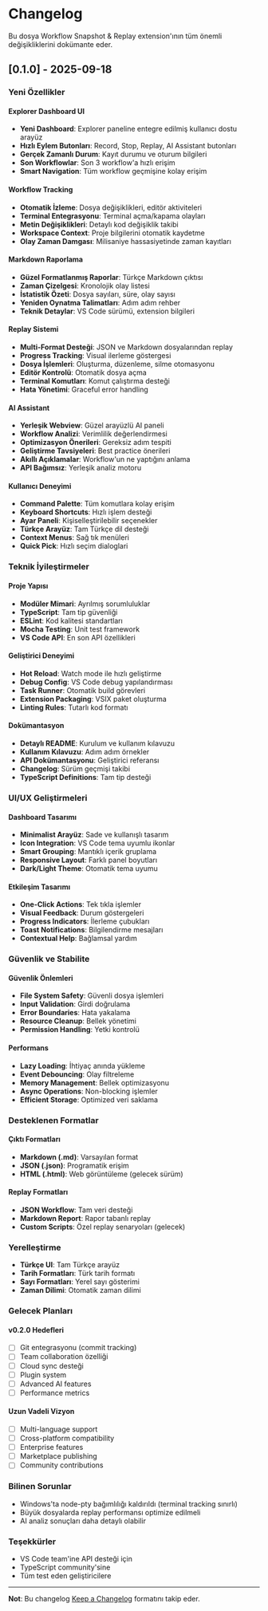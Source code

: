# Changelog

Bu dosya Workflow Snapshot & Replay extension'ının tüm önemli değişikliklerini dokümante eder.

## [0.1.0] - 2025-09-18

### Yeni Özellikler

#### Explorer Dashboard UI
- **Yeni Dashboard**: Explorer paneline entegre edilmiş kullanıcı dostu arayüz
- **Hızlı Eylem Butonları**: Record, Stop, Replay, AI Assistant butonları
- **Gerçek Zamanlı Durum**: Kayıt durumu ve oturum bilgileri
- **Son Workflowlar**: Son 3 workflow'a hızlı erişim
- **Smart Navigation**: Tüm workflow geçmişine kolay erişim

#### Workflow Tracking
- **Otomatik İzleme**: Dosya değişiklikleri, editör aktiviteleri
- **Terminal Entegrasyonu**: Terminal açma/kapama olayları
- **Metin Değişiklikleri**: Detaylı kod değişiklik takibi
- **Workspace Context**: Proje bilgilerini otomatik kaydetme
- **Olay Zaman Damgası**: Milisaniye hassasiyetinde zaman kayıtları

#### Markdown Raporlama
- **Güzel Formatlanmış Raporlar**: Türkçe Markdown çıktısı
- **Zaman Çizelgesi**: Kronolojik olay listesi
- **İstatistik Özeti**: Dosya sayıları, süre, olay sayısı
- **Yeniden Oynatma Talimatları**: Adım adım rehber
- **Teknik Detaylar**: VS Code sürümü, extension bilgileri

#### Replay Sistemi
- **Multi-Format Desteği**: JSON ve Markdown dosyalarından replay
- **Progress Tracking**: Visual ilerleme göstergesi
- **Dosya İşlemleri**: Oluşturma, düzenleme, silme otomasyonu
- **Editör Kontrolü**: Otomatik dosya açma
- **Terminal Komutları**: Komut çalıştırma desteği
- **Hata Yönetimi**: Graceful error handling

#### AI Assistant
- **Yerleşik Webview**: Güzel arayüzlü AI paneli
- **Workflow Analizi**: Verimlilik değerlendirmesi
- **Optimizasyon Önerileri**: Gereksiz adım tespiti
- **Geliştirme Tavsiyeleri**: Best practice önerileri
- **Akıllı Açıklamalar**: Workflow'un ne yaptığını anlama
- **API Bağımsız**: Yerleşik analiz motoru

#### Kullanıcı Deneyimi
- **Command Palette**: Tüm komutlara kolay erişim
- **Keyboard Shortcuts**: Hızlı işlem desteği
- **Ayar Paneli**: Kişiselleştirilebilir seçenekler
- **Türkçe Arayüz**: Tam Türkçe dil desteği
- **Context Menus**: Sağ tık menüleri
- **Quick Pick**: Hızlı seçim dialoglari

### Teknik İyileştirmeler

#### Proje Yapısı
- **Modüler Mimari**: Ayrılmış sorumluluklar
- **TypeScript**: Tam tip güvenliği
- **ESLint**: Kod kalitesi standartları
- **Mocha Testing**: Unit test framework
- **VS Code API**: En son API özellikleri

#### Geliştirici Deneyimi
- **Hot Reload**: Watch mode ile hızlı geliştirme
- **Debug Config**: VS Code debug yapılandırması
- **Task Runner**: Otomatik build görevleri
- **Extension Packaging**: VSIX paket oluşturma
- **Linting Rules**: Tutarlı kod formatı

#### Dokümantasyon
- **Detaylı README**: Kurulum ve kullanım kılavuzu
- **Kullanım Kılavuzu**: Adım adım örnekler
- **API Dokümantasyonu**: Geliştirici referansı
- **Changelog**: Sürüm geçmişi takibi
- **TypeScript Definitions**: Tam tip desteği

### UI/UX Geliştirmeleri

#### Dashboard Tasarımı
- **Minimalist Arayüz**: Sade ve kullanışlı tasarım
- **Icon Integration**: VS Code tema uyumlu ikonlar
- **Smart Grouping**: Mantıklı içerik gruplama
- **Responsive Layout**: Farklı panel boyutları
- **Dark/Light Theme**: Otomatik tema uyumu

#### Etkileşim Tasarımı
- **One-Click Actions**: Tek tıkla işlemler
- **Visual Feedback**: Durum göstergeleri
- **Progress Indicators**: İlerleme çubukları
- **Toast Notifications**: Bilgilendirme mesajları
- **Contextual Help**: Bağlamsal yardım

### Güvenlik ve Stabilite

#### Güvenlik Önlemleri
- **File System Safety**: Güvenli dosya işlemleri
- **Input Validation**: Girdi doğrulama
- **Error Boundaries**: Hata yakalama
- **Resource Cleanup**: Bellek yönetimi
- **Permission Handling**: Yetki kontrolü

#### Performans
- **Lazy Loading**: İhtiyaç anında yükleme
- **Event Debouncing**: Olay filtreleme
- **Memory Management**: Bellek optimizasyonu
- **Async Operations**: Non-blocking işlemler
- **Efficient Storage**: Optimized veri saklama

### Desteklenen Formatlar

#### Çıktı Formatları
- **Markdown (.md)**: Varsayılan format
- **JSON (.json)**: Programatik erişim
- **HTML (.html)**: Web görüntüleme (gelecek sürüm)

#### Replay Formatları
- **JSON Workflow**: Tam veri desteği
- **Markdown Report**: Rapor tabanlı replay
- **Custom Scripts**: Özel replay senaryoları (gelecek)

### Yerelleştirme
- **Türkçe UI**: Tam Türkçe arayüz
- **Tarih Formatları**: Türk tarih formatı
- **Sayı Formatları**: Yerel sayı gösterimi
- **Zaman Dilimi**: Otomatik zaman dilimi

### Gelecek Planları

#### v0.2.0 Hedefleri
- [ ] Git entegrasyonu (commit tracking)
- [ ] Team collaboration özelliği
- [ ] Cloud sync desteği
- [ ] Plugin system
- [ ] Advanced AI features
- [ ] Performance metrics

#### Uzun Vadeli Vizyon
- [ ] Multi-language support
- [ ] Cross-platform compatibility
- [ ] Enterprise features
- [ ] Marketplace publishing
- [ ] Community contributions

### Bilinen Sorunlar
- Windows'ta node-pty bağımlılığı kaldırıldı (terminal tracking sınırlı)
- Büyük dosyalarda replay performansı optimize edilmeli
- AI analiz sonuçları daha detaylı olabilir

### Teşekkürler
- VS Code team'ine API desteği için
- TypeScript community'sine
- Tüm test eden geliştiricilere

---

**Not**: Bu changelog [Keep a Changelog](https://keepachangelog.com/) formatını takip eder.
